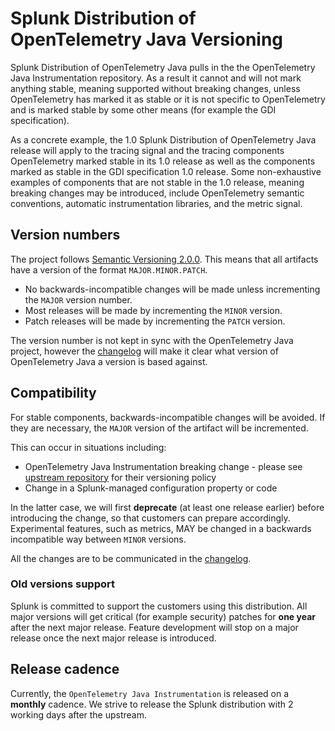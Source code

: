 # Splunk Distribution of OpenTelemetry Java Versioning

Splunk Distribution of OpenTelemetry Java pulls in the the OpenTelemetry Java
Instrumentation repository. As a result it cannot and will not mark anything
stable, meaning supported without breaking changes, unless OpenTelemetry has
marked it as stable or it is not specific to OpenTelemetry and is marked stable
by some other means (for example the GDI specification).

As a concrete example, the 1.0 Splunk Distribution of OpenTelemetry Java
release will apply to the tracing signal and the tracing components
OpenTelemetry marked stable in its 1.0 release as well as the components marked
as stable in the GDI specification 1.0 release. Some non-exhaustive examples of
components that are not stable in the 1.0 release, meaning breaking changes may
be introduced, include OpenTelemetry semantic conventions, automatic
instrumentation libraries, and the metric signal.

## Version numbers

The project follows [Semantic Versioning 2.0.0](https://semver.org/). This means
that all artifacts have a version of the format `MAJOR.MINOR.PATCH`.

- No backwards-incompatible changes will be made unless incrementing the `MAJOR` version number.
- Most releases will be made by incrementing the `MINOR` version.
- Patch releases will be made by incrementing the `PATCH` version.

The version number is not kept in sync with the OpenTelemetry Java project,
however the [changelog](CHANGELOG.md) will make it clear what version of
OpenTelemetry Java a version is based against.

## Compatibility

For stable components, backwards-incompatible changes will be avoided. If they
are necessary, the `MAJOR` version of the artifact will be incremented.

This can occur in situations including:

- OpenTelemetry Java Instrumentation breaking change - please see [upstream
  repository](https://github.com/open-telemetry/opentelemetry-java-instrumentation/blob/main/VERSIONING.md)
  for their versioning policy
- Change in a Splunk-managed configuration property or code

In the latter case, we will first **deprecate** (at least one release earlier)
before introducing the change, so that customers can prepare accordingly.
Experimental features, such as metrics, MAY be changed in a backwards
incompatible way between `MINOR` versions.

All the changes are to be communicated in the [changelog](CHANGELOG.md).

### Old versions support

Splunk is committed to support the customers using this distribution. All major
versions will get critical (for example security) patches for **one year**
after the next major release. Feature development will stop on a major release
once the next major release is introduced.

## Release cadence

Currently, the `OpenTelemetry Java Instrumentation` is released on a
**monthly** cadence. We strive to release the Splunk distribution with 2
working days after the upstream.
